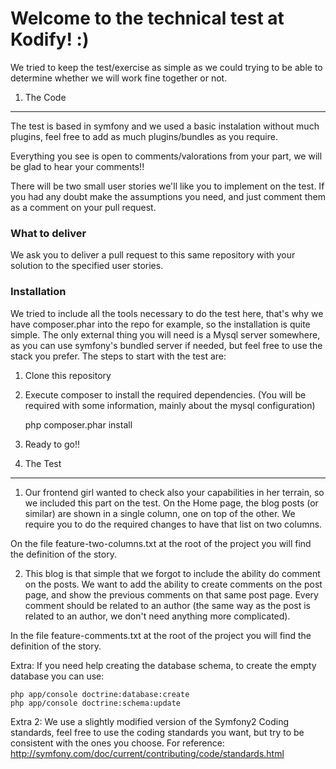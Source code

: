 Welcome to the technical test at Kodify! :)
===========================================
We tried to keep the test/exercise as simple as we could trying to be able
to determine whether we will work fine together or not. 

1) The Code
-----------

The test is based in symfony and we used a basic instalation without much
plugins, feel free to add as much plugins/bundles as you require.

Everything you see is open to comments/valorations from your part, we will
be glad to hear your comments!!

There will be two small user stories we'll like you to implement on the test.
If you had any doubt make the assumptions you need, and just comment them as
a comment on your pull request.

### What to deliver

We ask you to deliver a pull request to this same repository with your solution
to the specified user stories.

### Installation 

We tried to include all the tools necessary to do the test here, that's why
we have composer.phar into the repo for example, so the installation is quite
simple. The only external thing you will need is a Mysql server somewhere, as 
you can use symfony's bundled server if needed, but feel free to use the stack
you prefer.
The steps to start with the test are: 

1) Clone this repository

2) Execute composer to install the required dependencies. (You will be required 
with some information, mainly about the mysql configuration) 

    php composer.phar install
    
3) Ready to go!! 

2) The Test
-----------

1) Our frontend girl wanted to check also your capabilities in her terrain, so 
we included this part on the test. On the Home page, the blog posts (or similar) 
are shown in a single column, one on top of the other. We require you to do the 
required changes to have that list on two columns.

On the file feature-two-columns.txt at the root of the project you will find the definition
of the story.

2) This blog is that simple that we forgot to include the ability do comment on 
the posts. We want to add the ability to create comments on the post page, and 
show the previous comments on that same post page. 
Every comment should be related to an author (the same way as the post is related
to an author, we don't need anything more complicated).

In the file feature-comments.txt at the root of the project you will find the definition
of the story.


Extra: If you need help creating the database schema, to create the empty database
you can use:  

    php app/console doctrine:database:create
    php app/console doctrine:schema:update

Extra 2: We use a slightly modified version of the Symfony2 Coding standards, feel free 
to use the coding standards you want, but try to be consistent with the ones you choose. 
For reference: http://symfony.com/doc/current/contributing/code/standards.html

